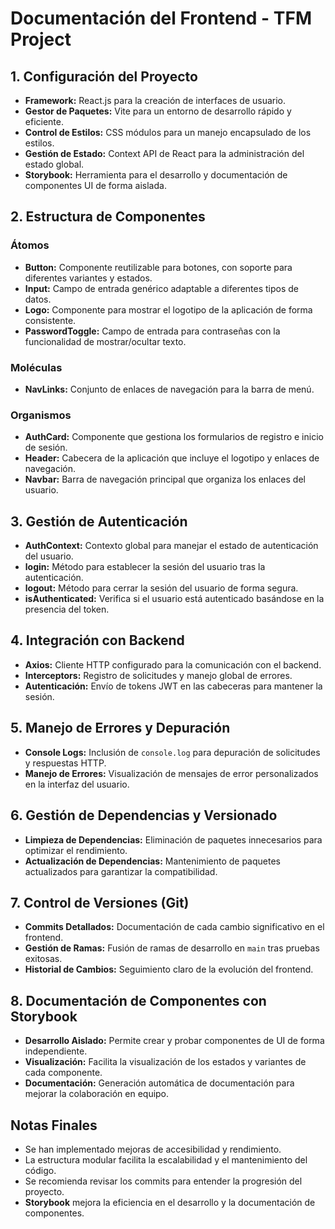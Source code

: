 # Documentación del Frontend - TFM Project

## 1. Configuración del Proyecto

- **Framework:** React.js para la creación de interfaces de usuario.
- **Gestor de Paquetes:** Vite para un entorno de desarrollo rápido y eficiente.
- **Control de Estilos:** CSS módulos para un manejo encapsulado de los estilos.
- **Gestión de Estado:** Context API de React para la administración del estado global.
- **Storybook:** Herramienta para el desarrollo y documentación de componentes UI de forma aislada.

## 2. Estructura de Componentes

### Átomos

- **Button:** Componente reutilizable para botones, con soporte para diferentes variantes y estados.
- **Input:** Campo de entrada genérico adaptable a diferentes tipos de datos.
- **Logo:** Componente para mostrar el logotipo de la aplicación de forma consistente.
- **PasswordToggle:** Campo de entrada para contraseñas con la funcionalidad de mostrar/ocultar texto.

### Moléculas

- **NavLinks:** Conjunto de enlaces de navegación para la barra de menú.

### Organismos

- **AuthCard:** Componente que gestiona los formularios de registro e inicio de sesión.
- **Header:** Cabecera de la aplicación que incluye el logotipo y enlaces de navegación.
- **Navbar:** Barra de navegación principal que organiza los enlaces del usuario.

## 3. Gestión de Autenticación

- **AuthContext:** Contexto global para manejar el estado de autenticación del usuario.
- **login:** Método para establecer la sesión del usuario tras la autenticación.
- **logout:** Método para cerrar la sesión del usuario de forma segura.
- **isAuthenticated:** Verifica si el usuario está autenticado basándose en la presencia del token.

## 4. Integración con Backend

- **Axios:** Cliente HTTP configurado para la comunicación con el backend.
- **Interceptors:** Registro de solicitudes y manejo global de errores.
- **Autenticación:** Envío de tokens JWT en las cabeceras para mantener la sesión.

## 5. Manejo de Errores y Depuración

- **Console Logs:** Inclusión de `console.log` para depuración de solicitudes y respuestas HTTP.
- **Manejo de Errores:** Visualización de mensajes de error personalizados en la interfaz del usuario.

## 6. Gestión de Dependencias y Versionado

- **Limpieza de Dependencias:** Eliminación de paquetes innecesarios para optimizar el rendimiento.
- **Actualización de Dependencias:** Mantenimiento de paquetes actualizados para garantizar la compatibilidad.

## 7. Control de Versiones (Git)

- **Commits Detallados:** Documentación de cada cambio significativo en el frontend.
- **Gestión de Ramas:** Fusión de ramas de desarrollo en `main` tras pruebas exitosas.
- **Historial de Cambios:** Seguimiento claro de la evolución del frontend.

## 8. Documentación de Componentes con Storybook

- **Desarrollo Aislado:** Permite crear y probar componentes de UI de forma independiente.
- **Visualización:** Facilita la visualización de los estados y variantes de cada componente.
- **Documentación:** Generación automática de documentación para mejorar la colaboración en equipo.

## Notas Finales

- Se han implementado mejoras de accesibilidad y rendimiento.
- La estructura modular facilita la escalabilidad y el mantenimiento del código.
- Se recomienda revisar los commits para entender la progresión del proyecto.
- **Storybook** mejora la eficiencia en el desarrollo y la documentación de componentes.
